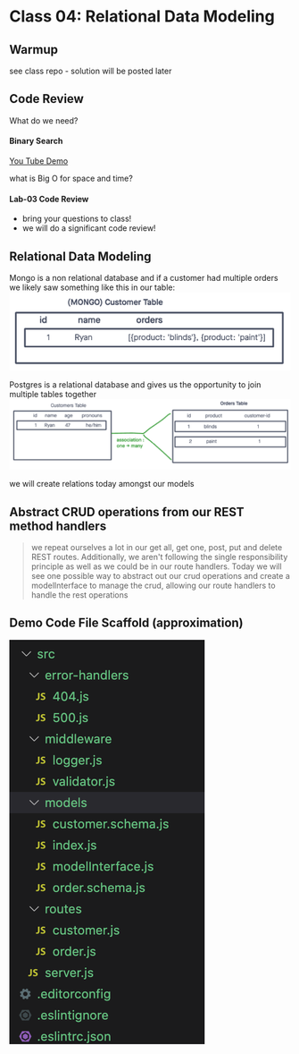 # Class 04: Relational Data Modeling

## Warmup

see class repo - solution will be posted later

## Code Review

What do we need?

#### Binary Search

[You Tube Demo](https://www.youtube.com/watch?v=7lGiPItOVCM)

what is Big O for space and time?

#### Lab-03 Code Review

- bring your questions to class!
- we will do a significant code review!

## Relational Data Modeling

Mongo is a non relational database and if a customer had multiple orders we likely saw something like this in our table:
![Mongo](assets/mongo-class-04.png)

Postgres is a relational database and gives us the opportunity to join multiple tables together
![Postgres](assets/postgres-class-04.png)

we will create relations today amongst our models

## Abstract CRUD operations from our REST method handlers

> we repeat ourselves a lot in our get all, get one, post, put and delete REST routes.  Additionally, we aren't following the single responsibility principle as well as we could be in our route handlers.  Today we will see one possible way to abstract out our crud operations and create a modelInterface to manage the crud, allowing our route handlers to handle the rest operations

## Demo Code File Scaffold (approximation)

![File Structure](assets/file-structure-class-04.png)
